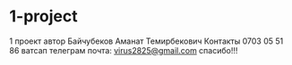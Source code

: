 # 1-project
1 проект
автор Байчубеков Аманат Темирбекович
Контакты 0703 05 51 86 ватсап телеграм
почта: virus2825@gmail.com
спасибо!!!
